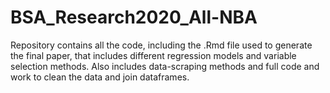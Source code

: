 # BSA_Research2020_All-NBA
Repository contains all the code, including the .Rmd file used to generate the final paper, that includes different regression models and variable selection methods.
Also includes data-scraping methods and full code and work to clean the data and join dataframes.
